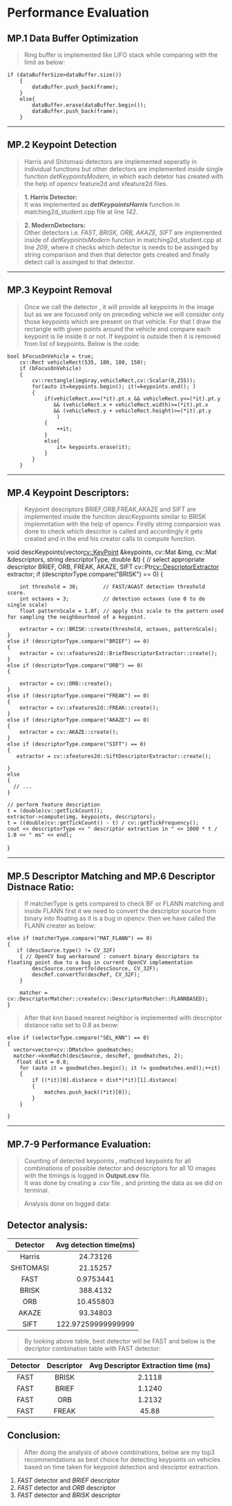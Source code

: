 # Performance Evaluation

## MP.1 Data Buffer Optimization
> Ring buffer is implemented like LIFO stack while comparing with the limit as below:
    
    if (dataBufferSize>dataBuffer.size())
        {
            dataBuffer.push_back(frame);
        }
        else{
            dataBuffer.erase(dataBuffer.begin());
            dataBuffer.push_back(frame);
        }
---
## MP.2 Keypoint Detection
> Harris and Shitomasi detectors are implemented seperatly in individual functions but other detectors are implemented inside single function *detKeypointsModern*, in which each detetor has created with the help of opencv feature2d and xfeature2d files.

> **1. Harris Detector:**   
It was implemented as  __*detKeypointsHarris*__ function in matching2d_student.cpp file at line _142_.  

>**2. ModernDetectors:**     
Other detectors i.e. *FAST, BRISK, ORB, AKAZE, SIFT* are implemented inside of *detKeypointsModern* function in matching2d_student.cpp at line _209_, where it checks which detector is needs to be assinged by string comparison and then that detector gets created and finally detect call is assinged to that detector.
---

## MP.3 Keypoint Removal
> Once we call the detector , it will provide all keypoints in the image but as we are focused only on preceding vehicle we will consider only those keypoints which are present on that vehicle. For that I draw the rectangle with given points around the vehicle and compare each keypoint is lie inside it or not. If keypoint is outside then it is removed from list of keypoints. Below is the code:

    bool bFocusOnVehicle = true;
        cv::Rect vehicleRect(535, 180, 180, 150);
        if (bFocusOnVehicle)
        {  
            cv::rectangle(imgGray,vehicleRect,cv::Scalar(0,255));
            for(auto it=keypoints.begin(); it!=keypoints.end(); )
            {
                if(vehicleRect.x<=(*it).pt.x && vehicleRect.y<=(*it).pt.y
                   && (vehicleRect.x + vehicleRect.width)>=(*it).pt.x 
                   && (vehicleRect.y + vehicleRect.height)>=(*it).pt.y
                    )
                {
                    ++it;
                }
                else{
                    it= keypoints.erase(it);
                }
            }
        }
---
## MP.4 Keypoint Descriptors:
> Keypoint descriptors BRIEF,ORB,FREAK,AKAZE and SIFT are implemented inside the function *descKeypoints* similar to BRISK implemntation with the help of opencv. Firstly string comparsion was done to check which descritor is called and accordingly it gets created and in the end his creator calls to compute function.   


void descKeypoints(vector<cv::KeyPoint> &keypoints, cv::Mat &img, cv::Mat &descriptors, string descriptorType, double &t)
{
    // select appropriate descriptor BRIEF, ORB, FREAK, AKAZE, SIFT
    cv::Ptr<cv::DescriptorExtractor> extractor;
    if (descriptorType.compare("BRISK") == 0)
    {

        int threshold = 30;        // FAST/AGAST detection threshold score.
        int octaves = 3;           // detection octaves (use 0 to do single scale)
        float patternScale = 1.0f; // apply this scale to the pattern used for sampling the neighbourhood of a keypoint.

        extractor = cv::BRISK::create(threshold, octaves, patternScale);
    }
    else if (descriptorType.compare("BRIEF") == 0)
    {
        extractor = cv::xfeatures2d::BriefDescriptorExtractor::create();
    }
    else if (descriptorType.compare("ORB") == 0)
    {

        extractor = cv::ORB::create();
    }
    else if (descriptorType.compare("FREAK") == 0)
    {
        extractor = cv::xfeatures2d::FREAK::create();
    }
    else if (descriptorType.compare("AKAZE") == 0)
    {
        extractor = cv::AKAZE::create();
    }
    else if (descriptorType.compare("SIFT") == 0)
    {
       extractor = cv::xfeatures2d::SiftDescriptorExtractor::create(); 
        
    }
    else
    {
      // ...
    }

    // perform feature description
    t = (double)cv::getTickCount();
    extractor->compute(img, keypoints, descriptors);
    t = ((double)cv::getTickCount() - t) / cv::getTickFrequency();
    cout << descriptorType << " descriptor extraction in " << 1000 * t / 1.0 << " ms" << endl;
}

---
## MP.5 Descriptor Matching and MP.6 Descriptor Distnace Ratio:

> If matcherType is gets compared to check BF or FLANN matching and inside FLANN first it we need to convert the descriptor source from binary into floating as it is a bug in opencv. then we have called the FLANN creater as below:

    else if (matcherType.compare("MAT_FLANN") == 0)
    {
       if (descSource.type() != CV_32F)
        { // OpenCV bug workaround : convert binary descriptors to floating point due to a bug in current OpenCV implementation
            descSource.convertTo(descSource, CV_32F);
            descRef.convertTo(descRef, CV_32F);
        }
      
        matcher = cv::DescriptorMatcher::create(cv::DescriptorMatcher::FLANNBASED);
    }

> After that knn based nearest neighbor is implemented with descriptor distance ratio set to 0.8 as beow:      

    else if (selectorType.compare("SEL_KNN") == 0)
    { 
      vector<vector<cv::DMatch>> goodmatches;
      matcher->knnMatch(descSource, descRef, goodmatches, 2);
       float dist = 0.8;
        for (auto it = goodmatches.begin(); it != goodmatches.end();++it)
        {
            if ((*it)[0].distance < dist*(*it)[1].distance)
            {    
                matches.push_back((*it)[0]);
            }
        }
      
    }
---
## MP.7-9 Performance Evaluation:

> Counting of detected keypoints , mathced keypoints for all combinations of possible detector and descriptors for all 10 images with the timings is logged in **Output.csv** file.  
> It was done by creating a .csv file , and printing the data as we did on terminal.

> Analysis done on logged data:

## Detector analysis:

|Detector|	Avg detection time(ms)|
|:---:|:---:|
|Harris|	24.73126|
|SHITOMASI|	21.15257
FAST	|0.9753441
BRISK	|388.4132
ORB	|10.455803
AKAZE|	93.34803
SIFT|	122.97259999999999

> By looking above table, best detector will be FAST and below is the decriptor combination table with FAST detector:

|Detector|	Descriptor| Avg Descriptor Extraction time (ms)
|:---:|:---:|:---:|
|FAST|BRISK|2.1118|
|FAST|BRIEF|1.1240|
|FAST|ORB|1.2132|
|FAST|FREAK|45.88|

## Conclusion: 
> After doing the analysis of above combinations, below are my top3 recommendations as best choice for detecting keypoints on vehicles based on time taken for keypoint detection and desciptor extraction.

1. *FAST* detector and *BRIEF* descriptor
2. *FAST* detector and *ORB* descriptor
3. *FAST* detector and *BRISK* descriptor




